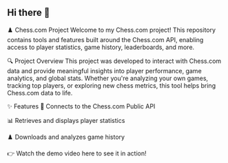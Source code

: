 ## Hi there 👋
♟️ Chess.com Project
Welcome to my Chess.com project! This repository contains tools and features built around the Chess.com API, enabling access to player statistics, game history, leaderboards, and more.

🔍 Project Overview
This project was developed to interact with Chess.com data and provide meaningful insights into player performance, game analytics, and global stats. Whether you're analyzing your own games, tracking top players, or exploring new chess metrics, this tool helps bring Chess.com data to life.

✨ Features
🔗 Connects to the Chess.com Public API

📊 Retrieves and displays player statistics

♟️ Downloads and analyzes game history

👉 Watch the demo video here to see it in action!
